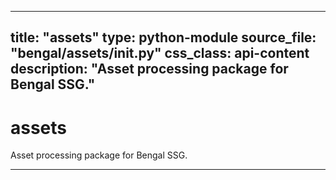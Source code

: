 
---
title: "assets"
type: python-module
source_file: "bengal/assets/__init__.py"
css_class: api-content
description: "Asset processing package for Bengal SSG."
---

# assets

Asset processing package for Bengal SSG.

---


